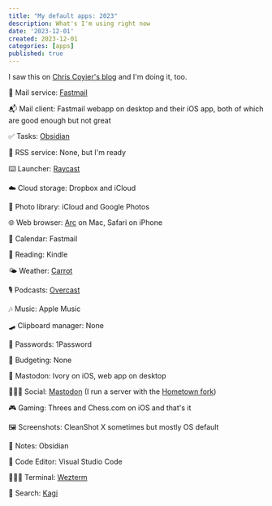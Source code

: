 ```yaml
---
title: "My default apps: 2023"
description: What's I'm using right now
date: '2023-12-01'
created: 2023-12-01
categories: [apps]
published: true
---
```


I saw this on [Chris Coyier's blog](https://chriscoyier.net/2023/11/25/default-apps-2023/) and I'm doing it, too.


📧 Mail service: [Fastmail](https://fastmail.com)

📬 Mail client: Fastmail webapp on desktop and their iOS app, both of which are good enough but not great

✅ Tasks: [Obsidian](https://obsidian.md/)

📰 RSS service: None, but I'm ready

⌨️ Launcher: [Raycast](raycast.com)

☁️ Cloud storage: Dropbox and iCloud

🌅 Photo library: iCloud and Google Photos

🌐 Web browser: [Arc](https://arc.net/) on Mac, Safari on iPhone

📆 Calendar: Fastmail

📖 Reading: Kindle

🌤️ Weather: [Carrot](https://www.meetcarrot.com/weather/)

🎙️ Podcasts: [Overcast](https://overcast.fm/)

🎶 Music: Apple Music

🛹 Clipboard manager: None

🔐 Passwords: 1Password

💸 Budgeting: None

🐘 Mastodon: Ivory on iOS, web app on desktop

💁🏻‍♂️ Social: [Mastodon](https://definitely.social/@mattlehrer) (I run a server with the [Hometown fork](https://github.com/hometown-fork/hometown))

🎮 Gaming: Threes and Chess.com on iOS and that's it

🖼️ Screenshots: CleanShot X sometimes but mostly OS default

📝 Notes: Obsidian

🧮 Code Editor: Visual Studio Code

👨🏻‍💻 Terminal: [Wezterm](https://wezfurlong.org/wezterm/)

🔎 Search: [Kagi](https://kagi.com)